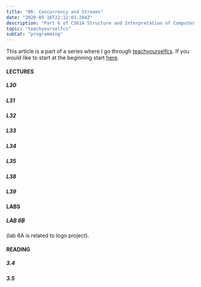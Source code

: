 ```yaml
---
title: "06: Concurrency and Streams"
date: "2020-05-16T22:12:03.284Z"
description: "Part 6 of CS61A Structure and Interpretation of Computer Programs"
topic: "teachyourselfcs"
subCat: "programming"
---
```


This article is a part of a series where I go through [teachyourselfcs](https://teachyourselfcs.com/).
If you would like to start at the beginning start [here](https://bpp.dev/articles/teachyourselfcs/programming/00:getting-started/).

#### LECTURES

##### L30

##### L31

##### L32

##### L33

##### L34

##### L35

##### L38

##### L39

#### LABS

##### LAB 6B

(lab 6A is related to logo project).

#### READING

##### 3.4

##### 3.5
